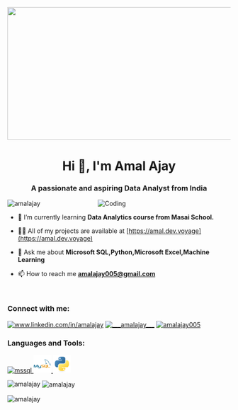 <p align="center"> <a target="_blank" rel="noopener noreferrer" href="#"><img width="600" height="300" src="https://assets.new.siemens.com/siemens/assets/api/uuid:47d5d7a4-8629-4077-9900-e8491b87ac78/width:1125/quality:high/cloudconnect-is-the-key-to-exploiting-the-benefits-of-digitaliza.gif" height="175px"/></a>
<h1 align="center">Hi 👋, I'm Amal Ajay</h1>
<h3 align="center">A passionate and aspiring Data Analyst from India</h3>
<img align="right" alt="Coding" width="300" src="https://media3.giphy.com/media/3oKIPEqDGUULpEU0aQ/giphy.gif?cid=790b761186432564514f6175e362a76d782d3808edd9d8a5&rid=giphy.gif&ct=g">



<p align="left"> <img src="https://komarev.com/ghpvc/?username=amalajay&label=Profile%20views&color=0e75b6&style=flat" alt="amalajay" /> </p>



- 🌱 I’m currently learning **Data Analytics course from Masai School.**

- 👨‍💻 All of my projects are available at [https://amal.dev.voyage](https://amal.dev.voyage)

- 💬 Ask me about **Microsoft SQL,Python,Microsoft Excel,Machine Learning**

- 📫 How to reach me **amalajay005@gmail.com**

<p>&nbsp
<h3 align="left">Connect with me:</h3>
<p align="left">
<a href="https://linkedin.com/in/www.linkedin.com/in/amalajay" target="blank"><img align="center" src="https://raw.githubusercontent.com/rahuldkjain/github-profile-readme-generator/master/src/images/icons/Social/linked-in-alt.svg" alt="www.linkedin.com/in/amalajay" height="30" width="40" /></a>
<a href="https://instagram.com/___amalajay___" target="blank"><img align="center" src="https://raw.githubusercontent.com/rahuldkjain/github-profile-readme-generator/master/src/images/icons/Social/instagram.svg" alt="___amalajay___" height="30" width="40" /></a>
<a href="https://www.hackerrank.com/amalajay005" target="blank"><img align="center" src="https://raw.githubusercontent.com/rahuldkjain/github-profile-readme-generator/master/src/images/icons/Social/hackerrank.svg" alt="amalajay005" height="30" width="40" /></a>
</p>

<h3 align="left">Languages and Tools:</h3>
<p align="left"> <a href="https://www.microsoft.com/en-us/sql-server" target="_blank" rel="noreferrer"> <img src="https://www.svgrepo.com/show/303229/microsoft-sql-server-logo.svg" alt="mssql" width="40" height="40"/> </a> <a href="https://www.mysql.com/" target="_blank" rel="noreferrer"> <img src="https://raw.githubusercontent.com/devicons/devicon/master/icons/mysql/mysql-original-wordmark.svg" alt="mysql" width="40" height="40"/> </a> <a href="https://www.python.org" target="_blank" rel="noreferrer"> <img src="https://raw.githubusercontent.com/devicons/devicon/master/icons/python/python-original.svg" alt="python" width="40" height="40"/> </a> </p>

<p><img align="left" src="https://github-readme-stats.vercel.app/api/top-langs?username=amalajay&show_icons=true&locale=en&layout=compact" alt="amalajay" /></p>

<p>&nbsp;<img align="center" src="https://github-readme-stats.vercel.app/api?username=amalajay&show_icons=true&locale=en" alt="amalajay" /></p>

<p><img align="center" src="https://github-readme-streak-stats.herokuapp.com/?user=amalajay&" alt="amalajay" /></p>
